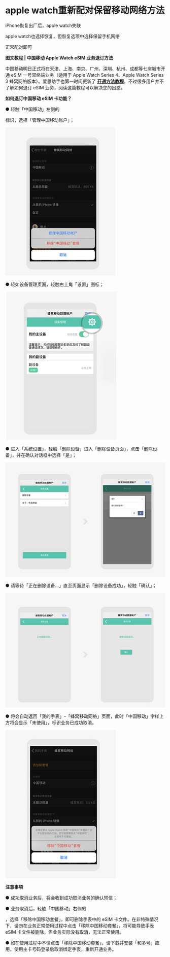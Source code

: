 # apple watch重新配对保留移动网络方法

iPhone恢复出厂后，apple watch失联

apple watch也选择恢复，但恢复选项中选择保留手机网络

正常配对即可

**图文教程 | 中国移动 Apple Watch eSIM 业务退订方法**

中国移动明日正式将在天津、上海、南京、广州、深圳、杭州、成都等七座城市开通 eSIM 一号双终端业务（适用于 Apple Watch Series 4、Apple Watch Series 3 蜂窝网络版本）。爱思助手也第一时间更新了 **[开通方法教程](https://www.i4.cn/news_detail_28273.html)**，不过很多用户并不了解如何退订 eSIM 业务，阅读这篇教程可以解决您的困惑。

**如何退订中国移动 eSIM 卡功能？**

● 轻触「中国移动」左侧的

标识，选择「管理中国移动账户」；

![本期包用量.jpg](apple%20watch%E9%87%8D%E6%96%B0%E9%85%8D%E5%AF%B9%E4%BF%9D%E7%95%99%E7%A7%BB%E5%8A%A8%E7%BD%91%E7%BB%9C%E6%96%B9%E6%B3%95%20e07aa0193e8e4b5e9aedf9d094d67032/%E6%9C%AC%E6%9C%9F%E5%8C%85%E7%94%A8%E9%87%8F.jpg)

● 轻如设备管理页面，轻触右上角「设置」图标；

![我的主设备.jpg](apple%20watch%E9%87%8D%E6%96%B0%E9%85%8D%E5%AF%B9%E4%BF%9D%E7%95%99%E7%A7%BB%E5%8A%A8%E7%BD%91%E7%BB%9C%E6%96%B9%E6%B3%95%20e07aa0193e8e4b5e9aedf9d094d67032/%E6%88%91%E7%9A%84%E4%B8%BB%E8%AE%BE%E5%A4%87.jpg)

● 进入「系统设置」，轻触「删除设备」进入「删除设备页面」，点击「删除设备」，并在确认对话框中选择「是」；

![52839786d742957753d5637bc5fa2d85.jpg](apple%20watch%E9%87%8D%E6%96%B0%E9%85%8D%E5%AF%B9%E4%BF%9D%E7%95%99%E7%A7%BB%E5%8A%A8%E7%BD%91%E7%BB%9C%E6%96%B9%E6%B3%95%20e07aa0193e8e4b5e9aedf9d094d67032/52839786d742957753d5637bc5fa2d85.jpg)

● 请等待「正在删除设备…」直至页面显示「删除设备成功」，轻触「确认」；

![49af908b8bc127206d290e01fd7d412a.jpg](apple%20watch%E9%87%8D%E6%96%B0%E9%85%8D%E5%AF%B9%E4%BF%9D%E7%95%99%E7%A7%BB%E5%8A%A8%E7%BD%91%E7%BB%9C%E6%96%B9%E6%B3%95%20e07aa0193e8e4b5e9aedf9d094d67032/49af908b8bc127206d290e01fd7d412a.jpg)

● 将会自动返回「我的手表」-「蜂窝移动网络」页面，此时「中国移动」字样上方将会显示「未使用」，标识业务已成功取消。

![中国格汤.jpg](apple%20watch%E9%87%8D%E6%96%B0%E9%85%8D%E5%AF%B9%E4%BF%9D%E7%95%99%E7%A7%BB%E5%8A%A8%E7%BD%91%E7%BB%9C%E6%96%B9%E6%B3%95%20e07aa0193e8e4b5e9aedf9d094d67032/%E4%B8%AD%E5%9B%BD%E6%A0%BC%E6%B1%A4.jpg)

**注意事项**

● 成功取消业务后，将会收到成功取消业务的确认短信；

● 业务取消后，轻触「中国移动」右侧的

，选择「移除中国移动套餐」，即可删除手表中的 eSIM 卡文件。在非特殊情况下，请勿在业务正常使用过程中点击「移除中国移动套餐」，将可能导致手表 eSIM 卡文件被删除，但业务实际没有取消，无法正常使用。

● 如在使用过程中不慎点击「移除中国移动套餐」，请下载并安装「和多号」应用，使用主卡号码登录后取消绑定手表，重新开通业务。